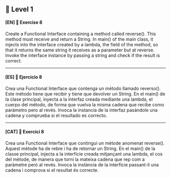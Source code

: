 🌟 Level 1
-

#### [EN] 📍 Exercise 8
Create a Functional Interface containing a method called reverse(). 
This method must receive and return a String. In main() of the main class, it injects into the interface created by a lambda, 
the field of the method, so that it returns the same string it receives as a parameter but at reverse. 
Invoke the interface instance by passing a string and check if the result is correct.

---

#### [ES] 📍 Ejercicio 8
Crea una Functional Interface que contenga un método llamado reverso().
Este método tiene que recibir y tiene que devolver un String. 
En el main() de la clase principal, inyecta a la interfaz creada mediante una lambda, el cuerpo del método,
de forma que vuelva la misma cadena que recibe como parámetro pero al revés. 
Invoca la instancia de la interfaz pasándole una cadena y comprueba si el resultado es correcto.

---

#### [CAT] 📍 Exercici 8
Crea una Functional Interface que contingui un mètode anomenat reverse(). Aquest mètode ha de rebre i ha de retornar un String. 
En el main() de la classe principal, injecta a la interfície creada mitjançant una lambda, el cos del mètode, de manera que torni la mateixa cadena 
que rep com a paràmetre però al revés. Invoca la instància de la interfície passant-li una cadena i comprova si el resultat és correcte.

